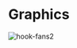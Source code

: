 # Graphics
![hook-fans2](https://github.com/HebaDesigner/Graphics/assets/44736813/0c9bf7f2-71ff-4229-9ed7-61823e15646e)
